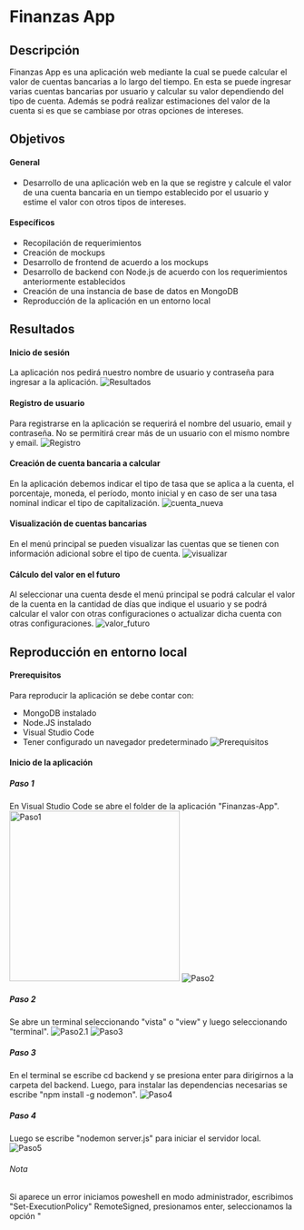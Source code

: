 # Finanzas App
## Descripción
Finanzas App es una aplicación web mediante la cual se puede calcular el valor de cuentas bancarias a lo largo del tiempo. En esta se puede ingresar varias cuentas bancarias por usuario y calcular su valor dependiendo del tipo de cuenta. Además se podrá realizar estimaciones del valor de la cuenta si es que se cambiase por otras opciones de intereses.
## Objetivos
#### General
- Desarrollo de una aplicación web en la que se registre y calcule el valor de una cuenta bancaria en un tiempo establecido por el usuario y estime el valor con otros tipos de intereses.
#### Específicos
- Recopilación de requerimientos
- Creación de mockups
- Desarrollo de frontend de acuerdo a los mockups
- Desarrollo de backend con Node.js de acuerdo con los requerimientos anteriormente establecidos
- Creación de una instancia de base de datos en MongoDB
- Reproducción de la aplicación en un entorno local
## Resultados
#### Inicio de sesión
La aplicación nos pedirá nuestro nombre de usuario y contraseña para ingresar a la aplicación. 
![Resultados](Images/Inicio_sesion.png)
#### Registro de usuario 
Para registrarse en la aplicación se requerirá el nombre del usuario, email y contraseña. No se permitirá crear más de un usuario con el mismo nombre y email.
![Registro](Images/Registro.png)
#### Creación de cuenta bancaria a calcular
En la aplicación debemos indicar el tipo de tasa que se aplica a la cuenta, el porcentaje, moneda, el período, monto inicial y en caso de ser una tasa nominal indicar el tipo de capitalización.
![cuenta_nueva](Images/Cuenta_nueva.png)
#### Visualización de cuentas bancarias
En el menú principal se pueden visualizar las cuentas que se tienen con información adicional sobre el tipo de cuenta.
![visualizar](Images/Visualizar_cuenta.png)
#### Cálculo del valor en el futuro
Al seleccionar una cuenta desde el menú principal se podrá calcular el valor de la cuenta en la cantidad de días que indique el usuario y se podrá calcular el valor con otras configuraciones o actualizar dicha cuenta con otras configuraciones.
![valor_futuro](Images/Calculo.png)
## Reproducción en entorno local
#### Prerequisitos
Para reproducir la aplicación se debe contar con:
- MongoDB instalado
- Node.JS instalado
- Visual Studio Code
- Tener configurado un navegador predeterminado
![Prerequisitos](Images/Prerequisitos.png)
#### Inicio de la aplicación
##### Paso 1
En Visual Studio Code se abre el folder de la aplicación "Finanzas-App".
<img src="Images/Paso1.png" alt="Paso1" width="300" />
![Paso2](Images/Paso2.png)
##### Paso 2
Se abre un terminal seleccionando "vista" o "view" y luego seleccionando "terminal".
![Paso2.1](Images/Paso2.1.png)
![Paso3](Images/Paso3.png)
##### Paso 3 
En el terminal se escribe cd backend y se presiona enter para dirigirnos a la carpeta del backend. Luego, para instalar las dependencias necesarias se escribe "npm install -g nodemon".
![Paso4](Images/Paso4.png)
##### Paso 4
Luego se escribe "nodemon server.js" para iniciar el servidor local.
![Paso5](Images/Paso5.png)
###### Nota
Si aparece un error iniciamos poweshell en modo administrador, escribimos "Set-ExecutionPolicy" RemoteSigned, presionamos enter, seleccionamos la opción "
